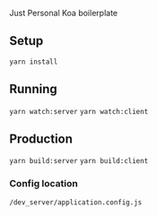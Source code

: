 Just Personal Koa boilerplate

## Setup
``yarn install``

## Running
``yarn watch:server``
``yarn watch:client``

## Production
``yarn build:server``
``yarn build:client``

### Config location
``/dev_server/application.config.js``
